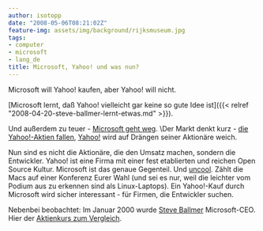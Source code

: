 ```yaml
---
author: isotopp
date: "2008-05-06T08:21:02Z"
feature-img: assets/img/background/rijksmuseum.jpg
tags:
- computer
- microsoft
- lang_de
title: Microsoft, Yahoo! und was nun?
---
```

Microsoft will Yahoo! kaufen, aber Yahoo! will nicht. 

[Microsoft lernt, daß Yahoo! vielleicht gar keine so gute Idee ist]({{< relref "2008-04-20-steve-ballmer-lernt-etwas.md" >}}).

Und außerdem zu teuer -
[Microsoft geht weg](http://www.spiegel.de/wirtschaft/0,1518,551300,00.html).
\Der Markt denkt kurz - 
[die Yahoo!-Aktien fallen](http://www.spiegel.de/wirtschaft/0,1518,551408,00.html), 
[Yahoo!](http://www.spiegel.de/wirtschaft/0,1518,551617,00.html) wird auf Drängen seiner Aktionäre weich.

Nun sind es nicht die Aktionäre, die den Umsatz machen, sondern die
Entwickler. Yahoo! ist eine Firma mit einer fest etablierten und reichen
Open Source Kultur. Microsoft ist das genaue Gegenteil. Und
[uncool](http://www.hanselman.com/blog/IsMicrosoftLosingTheAlphaGeeks.aspx).
Zählt die Macs auf einer Konferenz Eurer Wahl (und sei es nur, weil die
leichter vom Podium aus zu erkennen sind als Linux-Laptops). Ein Yahoo!-Kauf
durch Microsoft wird sicher interessant - für Firmen, die Entwickler suchen.

Nebenbei beobachtet: Im Januar 2000 wurde 
[Steve Ballmer](http://en.wikipedia.org/wiki/Steve_Ballmer) Microsoft-CEO. Hier der 
[Aktienkurs zum Vergleich](http://finance.yahoo.com/q/bc?s=MSFT&t=my&l=on&z=m&q=l&c=).
